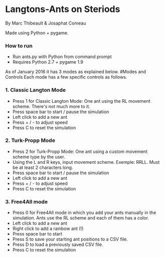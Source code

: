# Langtons-Ants on Steriods
By Marc Thibeault & Josaphat Comeau

Made using Python + pygame. 
### How to run
* Run ants.py with Python from command prompt
* Requires Python 2.7 + pygame 1.9

As of January 2016 it has 3 modes as explained below. 
#Modes and Controls
Each mode has a few specific controls as follows.
### 1. Classic Langton Mode
* Press 1 for Classic Langton Mode: One ant using the RL movement scheme. There's not much more to it. 
 * Press space bar to start / pause the simulation
 * Left click to add a new ant
 * Press + / - to adjust speed
 * Press C to reset the simulation

### 2. Turk-Propp Mode
* Press 2 for Turk-Propp Mode: One ant using a custom movement scheme type by the user. 
* Using the L and R keys, input movement scheme. Exemple: RRLL. Must be at least 2 characters long. 
 * Press space bar to start / pause the simulation
 * Left click to add a new ant
 * Press + / - to adjust speed
 * Press C to reset the simulation

### 3. Free4All mode
* Press 0 for Free4All mode in which you add your ants manually in the simulation. Ants use the RL scheme and each of them has a color. 
 * Left click to add a new ant
 * Right click to add a rainbow ant (!)
 * Press space bar to start
 * Press S to save your starting ant positions to a CSV file. 
 * Press D to load a previously saved CSV file. 
 * Press C to reset the simulation
